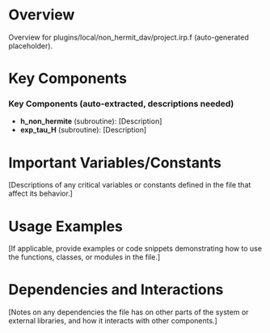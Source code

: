 # Overview

Overview for plugins/local/non_hermit_dav/project.irp.f (auto-generated placeholder).

# Key Components

### Key Components (auto-extracted, descriptions needed)
- **h_non_hermite** (subroutine): [Description]
- **exp_tau_H** (subroutine): [Description]

# Important Variables/Constants

[Descriptions of any critical variables or constants defined in the file that affect its behavior.]

# Usage Examples

[If applicable, provide examples or code snippets demonstrating how to use the functions, classes, or modules in the file.]

# Dependencies and Interactions

[Notes on any dependencies the file has on other parts of the system or external libraries, and how it interacts with other components.]

